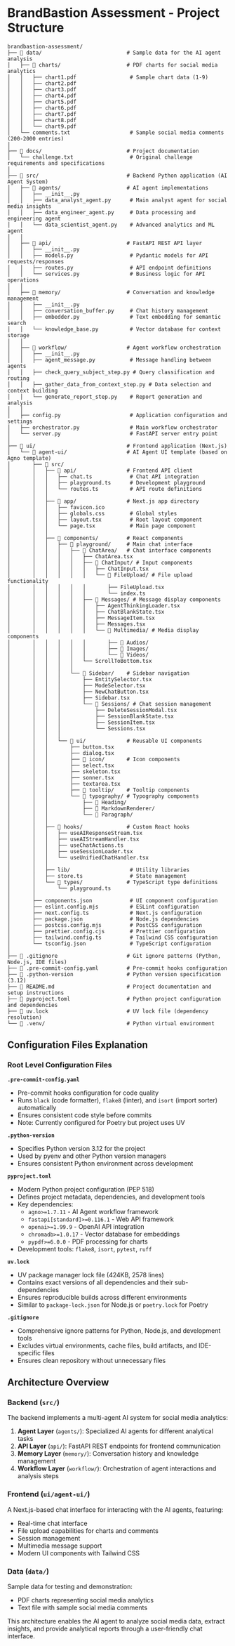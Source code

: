# BrandBastion Assessment - Project Structure

```
brandbastion-assessment/
├── 📁 data/                           # Sample data for the AI agent analysis
│   ├── 📁 charts/                     # PDF charts for social media analytics
│   │   ├── chart1.pdf                 # Sample chart data (1-9)
│   │   ├── chart2.pdf
│   │   ├── chart3.pdf
│   │   ├── chart4.pdf
│   │   ├── chart5.pdf
│   │   ├── chart6.pdf
│   │   ├── chart7.pdf
│   │   ├── chart8.pdf
│   │   └── chart9.pdf
│   └── comments.txt                   # Sample social media comments (200-2000 entries)
│
├── 📁 docs/                           # Project documentation
│   └── challenge.txt                  # Original challenge requirements and specifications
│
├── 📁 src/                            # Backend Python application (AI Agent System)
│   ├── 📁 agents/                     # AI agent implementations
│   │   ├── __init__.py
│   │   ├── data_analyst_agent.py      # Main analyst agent for social media insights
│   │   ├── data_engineer_agent.py     # Data processing and engineering agent
│   │   └── data_scientist_agent.py    # Advanced analytics and ML agent
│   │
│   ├── 📁 api/                        # FastAPI REST API layer
│   │   ├── __init__.py
│   │   ├── models.py                  # Pydantic models for API requests/responses
│   │   ├── routes.py                  # API endpoint definitions
│   │   └── services.py                # Business logic for API operations
│   │
│   ├── 📁 memory/                     # Conversation and knowledge management
│   │   ├── __init__.py
│   │   ├── conversation_buffer.py     # Chat history management
│   │   ├── embedder.py                # Text embedding for semantic search
│   │   └── knowledge_base.py          # Vector database for context storage
│   │
│   ├── 📁 workflow/                   # Agent workflow orchestration
│   │   ├── __init__.py
│   │   ├── agent_message.py           # Message handling between agents
│   │   ├── check_query_subject_step.py # Query classification and routing
│   │   ├── gather_data_from_context_step.py # Data selection and context building
│   │   └── generate_report_step.py    # Report generation and analysis
│   │
│   ├── config.py                      # Application configuration and settings
│   ├── orchestrator.py                # Main workflow orchestrator
│   └── server.py                      # FastAPI server entry point
│
├── 📁 ui/                             # Frontend application (Next.js)
│   └── 📁 agent-ui/                   # AI Agent UI template (based on Agno template)
│       ├── 📁 src/
│       │   ├── 📁 api/                # Frontend API client
│       │   │   ├── chat.ts            # Chat API integration
│       │   │   ├── playground.ts      # Development playground
│       │   │   └── routes.ts          # API route definitions
│       │   │
│       │   ├── 📁 app/                # Next.js app directory
│       │   │   ├── favicon.ico
│       │   │   ├── globals.css        # Global styles
│       │   │   ├── layout.tsx         # Root layout component
│       │   │   └── page.tsx           # Main page component
│       │   │
│       │   ├── 📁 components/         # React components
│       │   │   ├── 📁 playground/     # Main chat interface
│       │   │   │   ├── 📁 ChatArea/   # Chat interface components
│       │   │   │   │   ├── ChatArea.tsx
│       │   │   │   │   ├── 📁 ChatInput/ # Input components
│       │   │   │   │   │   ├── ChatInput.tsx
│       │   │   │   │   │   └── 📁 FileUpload/ # File upload functionality
│       │   │   │   │   │       ├── FileUpload.tsx
│       │   │   │   │   │       └── index.ts
│       │   │   │   │   ├── 📁 Messages/ # Message display components
│       │   │   │   │   │   ├── AgentThinkingLoader.tsx
│       │   │   │   │   │   ├── ChatBlankState.tsx
│       │   │   │   │   │   ├── MessageItem.tsx
│       │   │   │   │   │   ├── Messages.tsx
│       │   │   │   │   │   └── 📁 Multimedia/ # Media display components
│       │   │   │   │   │       ├── 📁 Audios/
│       │   │   │   │   │       ├── 📁 Images/
│       │   │   │   │   │       └── 📁 Videos/
│       │   │   │   │   └── ScrollToBottom.tsx
│       │   │   │   │
│       │   │   │   └── 📁 Sidebar/    # Sidebar navigation
│       │   │   │       ├── EntitySelector.tsx
│       │   │   │       ├── ModeSelector.tsx
│       │   │   │       ├── NewChatButton.tsx
│       │   │   │       ├── Sidebar.tsx
│       │   │   │       └── 📁 Sessions/ # Chat session management
│       │   │   │           ├── DeleteSessionModal.tsx
│       │   │   │           ├── SessionBlankState.tsx
│       │   │   │           ├── SessionItem.tsx
│       │   │   │           └── Sessions.tsx
│       │   │   │
│       │   │   └── 📁 ui/             # Reusable UI components
│       │   │       ├── button.tsx
│       │   │       ├── dialog.tsx
│       │   │       ├── 📁 icon/       # Icon components
│       │   │       ├── select.tsx
│       │   │       ├── skeleton.tsx
│       │   │       ├── sonner.tsx
│       │   │       ├── textarea.tsx
│       │   │       ├── 📁 tooltip/    # Tooltip components
│       │   │       └── 📁 typography/ # Typography components
│       │   │           ├── 📁 Heading/
│       │   │           ├── 📁 MarkdownRenderer/
│       │   │           └── 📁 Paragraph/
│       │   │
│       │   ├── 📁 hooks/              # Custom React hooks
│       │   │   ├── useAIResponseStream.tsx
│       │   │   ├── useAIStreamHandler.tsx
│       │   │   ├── useChatActions.ts
│       │   │   ├── useSessionLoader.tsx
│       │   │   └── useUnifiedChatHandler.tsx
│       │   │
│       │   ├── lib/                   # Utility libraries
│       │   ├── store.ts               # State management
│       │   └── 📁 types/              # TypeScript type definitions
│       │       └── playground.ts
│       │
│       ├── components.json            # UI component configuration
│       ├── eslint.config.mjs          # ESLint configuration
│       ├── next.config.ts             # Next.js configuration
│       ├── package.json               # Node.js dependencies
│       ├── postcss.config.mjs         # PostCSS configuration
│       ├── prettier.config.cjs        # Prettier configuration
│       ├── tailwind.config.ts         # Tailwind CSS configuration
│       └── tsconfig.json              # TypeScript configuration
│
├── 📄 .gitignore                      # Git ignore patterns (Python, Node.js, IDE files)
├── 📄 .pre-commit-config.yaml         # Pre-commit hooks configuration
├── 📄 .python-version                 # Python version specification (3.12)
├── 📄 README.md                       # Project documentation and setup instructions
├── 📄 pyproject.toml                  # Python project configuration and dependencies
├── 📄 uv.lock                         # UV lock file (dependency resolution)
└── 📁 .venv/                          # Python virtual environment
```

## Configuration Files Explanation

### Root Level Configuration Files

**`.pre-commit-config.yaml`**
- Pre-commit hooks configuration for code quality
- Runs `black` (code formatter), `flake8` (linter), and `isort` (import sorter) automatically
- Ensures consistent code style before commits
- Note: Currently configured for Poetry but project uses UV

**`.python-version`**
- Specifies Python version 3.12 for the project
- Used by pyenv and other Python version managers
- Ensures consistent Python environment across development

**`pyproject.toml`**
- Modern Python project configuration (PEP 518)
- Defines project metadata, dependencies, and development tools
- Key dependencies:
  - `agno>=1.7.11` - AI Agent workflow framework
  - `fastapi[standard]>=0.116.1` - Web API framework
  - `openai>=1.99.9` - OpenAI API integration
  - `chromadb>=1.0.17` - Vector database for embeddings
  - `pypdf>=6.0.0` - PDF processing for charts
- Development tools: `flake8`, `isort`, `pytest`, `ruff`

**`uv.lock`**
- UV package manager lock file (424KB, 2578 lines)
- Contains exact versions of all dependencies and their sub-dependencies
- Ensures reproducible builds across different environments
- Similar to `package-lock.json` for Node.js or `poetry.lock` for Poetry

**`.gitignore`**
- Comprehensive ignore patterns for Python, Node.js, and development tools
- Excludes virtual environments, cache files, build artifacts, and IDE-specific files
- Ensures clean repository without unnecessary files

## Architecture Overview

### Backend (`src/`)
The backend implements a multi-agent AI system for social media analytics:

1. **Agent Layer** (`agents/`): Specialized AI agents for different analytical tasks
2. **API Layer** (`api/`): FastAPI REST endpoints for frontend communication
3. **Memory Layer** (`memory/`): Conversation history and knowledge management
4. **Workflow Layer** (`workflow/`): Orchestration of agent interactions and analysis steps

### Frontend (`ui/agent-ui/`)
A Next.js-based chat interface for interacting with the AI agents, featuring:
- Real-time chat interface
- File upload capabilities for charts and comments
- Session management
- Multimedia message support
- Modern UI components with Tailwind CSS

### Data (`data/`)
Sample data for testing and demonstration:
- PDF charts representing social media analytics
- Text file with sample social media comments

This architecture enables the AI agent to analyze social media data, extract insights, and provide analytical reports through a user-friendly chat interface.
